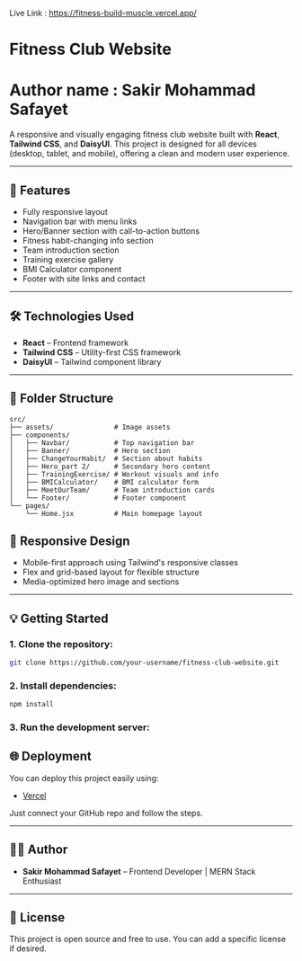 Live Link : https://fitness-build-muscle.vercel.app/
# Fitness Club Website
# Author name : Sakir Mohammad Safayet

A responsive and visually engaging fitness club website built with **React**, **Tailwind CSS**, and **DaisyUI**. This project is designed for all devices (desktop, tablet, and mobile), offering a clean and modern user experience.

---

## 🚀 Features

* Fully responsive layout
* Navigation bar with menu links
* Hero/Banner section with call-to-action buttons
* Fitness habit-changing info section
* Team introduction section
* Training exercise gallery
* BMI Calculator component
* Footer with site links and contact

---

## 🛠️ Technologies Used

* **React** – Frontend framework
* **Tailwind CSS** – Utility-first CSS framework
* **DaisyUI** – Tailwind component library

---

## 📁 Folder Structure

```
src/
├── assets/               # Image assets
├── components/
│   ├── Navbar/           # Top navigation bar
│   ├── Banner/           # Hero section
│   ├── ChangeYourHabit/  # Section about habits
│   ├── Hero_part 2/      # Secondary hero content
│   ├── TrainingExercise/ # Workout visuals and info
│   ├── BMICalculator/    # BMI calculator form
│   ├── MeetOurTeam/      # Team introduction cards
│   └── Footer/           # Footer component
└── pages/
    └── Home.jsx          # Main homepage layout
```

## 📱 Responsive Design

* Mobile-first approach using Tailwind's responsive classes
* Flex and grid-based layout for flexible structure
* Media-optimized hero image and sections

---

## 💡 Getting Started

### 1. Clone the repository:

```bash
git clone https://github.com/your-username/fitness-club-website.git
```

### 2. Install dependencies:

```bash
npm install
```

### 3. Run the development server:


## 🌐 Deployment

You can deploy this project easily using:

* [Vercel](https://vercel.com/)

Just connect your GitHub repo and follow the steps.

---

## 🧑‍💻 Author

* **Sakir Mohammad Safayet** – Frontend Developer | MERN Stack Enthusiast


---

## 📜 License

This project is open source and free to use. You can add a specific license if desired.
